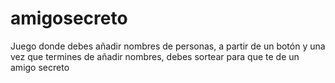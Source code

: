 # amigosecreto
Juego donde debes añadir nombres de personas, a partir de un botón y una vez que termines de añadir nombres, debes sortear para que te de un amigo secreto 
